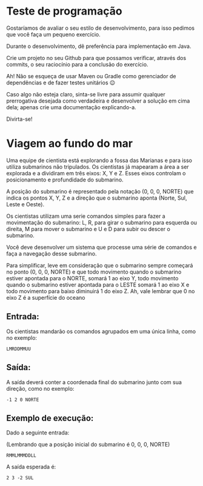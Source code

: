 # Teste de programação

Gostaríamos de avaliar o seu estilo de desenvolvimento, para isso pedimos que você faça um pequeno exercício. 

Durante o desenvolvimento, dê preferência para implementação em Java.

Crie um projeto no seu Github para que possamos verificar, através dos commits, o seu raciocínio para a conclusão do exercício.

Ah! Não se esqueça de usar Maven ou Gradle como gerenciador de dependências e de fazer testes unitários :wink:

Caso algo não esteja claro, sinta-se livre para assumir qualquer prerrogativa desejada como verdadeira e desenvolver a solução em cima dela; apenas crie uma documentação explicando-a.

Divirta-se!

# Viagem ao fundo do mar 


Uma equipe de cientista está explorando a fossa das Marianas e para isso utiliza submarinos não tripulados. Os cientistas já mapearam a área a ser explorada e a dividiram em três eixos: X, Y e Z. Esses eixos controlam o posicionamento e profundidade do submarino.

A posição do submarino é representado pela notação (0, 0, 0, NORTE) que indica os pontos X, Y, Z e a direção que o submarino aponta (Norte, Sul, Leste e Oeste).

Os cientistas utilizam uma serie comandos simples para fazer a movimentação do submarino: L, R, para girar o submarino para esquerda ou direita, M para mover o submarino e U e D para subir ou descer o submarino.

Você deve desenvolver um sistema que processe uma série de comandos e faça a navegação desse submarino.

Para simplificar, leve em consideração que o submarino sempre começará no ponto (0, 0, 0, NORTE) e que todo movimento quando o submarino estiver apontada para o NORTE, somará 1 ao eixo Y, todo movimento quando o submarino estiver apontada para o LESTE somará 1 ao eixo X e todo movimento para baixo diminuirá 1 do eixo Z. Ah, vale lembrar que 0 no eixo Z é a superfície do oceano


## Entrada:

Os cientistas mandarão os comandos agrupados em uma única linha, como no exemplo:
```
LMRDDMMUU
```


## Saída:

A saída deverá conter a coordenada final do submarino junto com sua direção, como no exemplo:

```
-1 2 0 NORTE
```


## Exemplo de execução:


Dado a seguinte entrada:

(Lembrando que a posição inicial do submarino é 0, 0, 0, NORTE)
```
RMMLMMMDDLL
```

A saída esperada é:
```
2 3 -2 SUL
```
